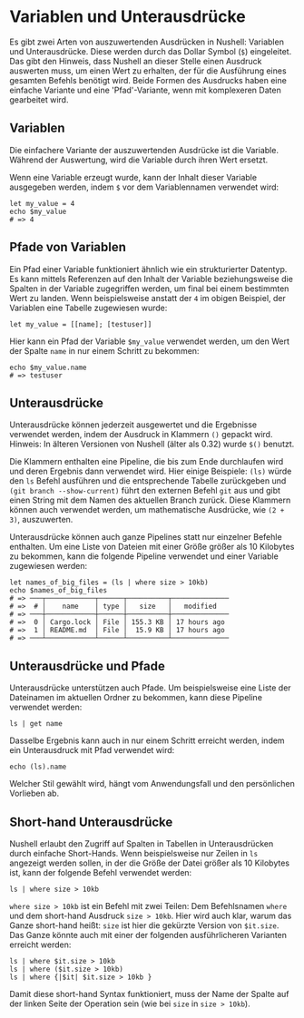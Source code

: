 # Variablen und Unterausdrücke

Es gibt zwei Arten von auszuwertenden Ausdrücken in Nushell: Variablen und Unterausdrücke. Diese werden durch das Dollar Symbol (`$`) eingeleitet. Das gibt den Hinweis, dass Nushell an dieser Stelle einen Ausdruck auswerten muss, um einen Wert zu erhalten, der für die Ausführung eines gesamten Befehls benötigt wird. Beide Formen des Ausdrucks haben eine einfache Variante und eine 'Pfad'-Variante, wenn mit komplexeren Daten gearbeitet wird.

## Variablen

Die einfachere Variante der auszuwertenden Ausdrücke ist die Variable. Während der Auswertung, wird die Variable durch ihren Wert ersetzt.

Wenn eine Variable erzeugt wurde, kann der Inhalt dieser Variable ausgegeben werden, indem `$` vor dem Variablennamen verwendet wird:

```nu
let my_value = 4
echo $my_value
# => 4
```

## Pfade von Variablen

Ein Pfad einer Variable funktioniert ähnlich wie ein strukturierter Datentyp. Es kann mittels Referenzen auf den Inhalt der Variable beziehungsweise die Spalten in der Variable zugegriffen werden, um final bei einem bestimmten Wert zu landen. Wenn beispielsweise anstatt der `4` im obigen Beispiel, der Variablen eine Tabelle zugewiesen wurde:

```nu
let my_value = [[name]; [testuser]]
```

Hier kann ein Pfad der Variable `$my_value` verwendet werden, um den Wert der Spalte `name` in nur einem Schritt zu bekommen:

```nu
echo $my_value.name
# => testuser
```

## Unterausdrücke

Unterausdrücke können jederzeit ausgewertet und die Ergebnisse verwendet werden, indem der Ausdruck in Klammern `()` gepackt wird. Hinweis: In älteren Versionen von Nushell (älter als 0.32) wurde `$()` benutzt.

Die Klammern enthalten eine Pipeline, die bis zum Ende durchlaufen wird und deren Ergebnis dann verwendet wird. Hier einige Beispiele: `(ls)` würde den `ls` Befehl ausführen und die entsprechende Tabelle zurückgeben und `(git branch --show-current)` führt den externen Befehl `git` aus und gibt einen String mit dem Namen des aktuellen Branch zurück. Diese Klammern können auch verwendet werden, um mathematische Ausdrücke, wie `(2 + 3)`, auszuwerten.

Unterausdrücke können auch ganze Pipelines statt nur einzelner Befehle enthalten. Um eine Liste von Dateien mit einer Größe größer als 10 Kilobytes zu bekommen, kann die folgende Pipeline verwendet und einer Variable zugewiesen werden:

```nu
let names_of_big_files = (ls | where size > 10kb)
echo $names_of_big_files
# => ───┬────────────┬──────┬──────────┬──────────────
# =>  # │    name    │ type │   size   │   modified
# => ───┼────────────┼──────┼──────────┼──────────────
# =>  0 │ Cargo.lock │ File │ 155.3 KB │ 17 hours ago
# =>  1 │ README.md  │ File │  15.9 KB │ 17 hours ago
# => ───┴────────────┴──────┴──────────┴──────────────
```

## Unterausdrücke und Pfade

Unterausdrücke unterstützen auch Pfade. Um beispielsweise eine Liste der Dateinamen im aktuellen Ordner zu bekommen, kann diese Pipeline verwendet werden:

```nu
ls | get name
```

Dasselbe Ergebnis kann auch in nur einem Schritt erreicht werden, indem ein Unterausdruck mit Pfad verwendet wird:

```nu
echo (ls).name
```

Welcher Stil gewählt wird, hängt vom Anwendungsfall und den persönlichen Vorlieben ab.

## Short-hand Unterausdrücke

Nushell erlaubt den Zugriff auf Spalten in Tabellen in Unterausdrücken durch einfache Short-Hands. Wenn beispielsweise nur Zeilen in `ls` angezeigt werden sollen, in der die Größe der Datei größer als 10 Kilobytes ist, kann der folgende Befehl verwendet werden:

```nu
ls | where size > 10kb
```

`where size > 10kb` ist ein Befehl mit zwei Teilen: Dem Befehlsnamen `where` und dem short-hand Ausdruck `size > 10kb`. Hier wird auch klar, warum das Ganze short-hand heißt: `size` ist hier die gekürzte Version von `$it.size`. Das Ganze könnte auch mit einer der folgenden ausführlicheren Varianten erreicht werden:

```nu
ls | where $it.size > 10kb
ls | where ($it.size > 10kb)
ls | where {|$it| $it.size > 10kb }
```

Damit diese short-hand Syntax funktioniert, muss der Name der Spalte auf der linken Seite der Operation sein (wie bei `size` in `size > 10kb`).
